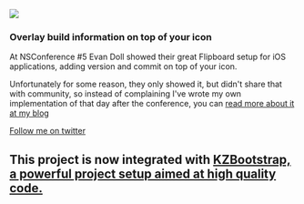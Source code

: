 ![](https://raw.githubusercontent.com/krzysztofzablocki/KZBootstrap/master/Screenshots/Configurations.png?raw=true)
### Overlay build information on top of your icon

At NSConference #5 Evan Doll showed their great Flipboard setup for iOS applications, adding version and commit on top of your icon. 

Unfortunately for some reason, they only showed it, but didn't share that with community, so instead of complaining I've wrote my own implementation of that day after the conference, you can [read more about it at my blog](http://merowing.info/2013/03/overlaying-application-version-on-top-of-your-icon/)

[Follow me on twitter](http://twitter.com/merowing_)


## This project is now integrated with [KZBootstrap, a powerful project setup aimed at high quality code.](http://github.com/krzysztofzablocki/KZBootstrap)
